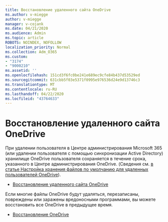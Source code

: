 ```yaml
---
title: Восстановление удаленного сайта OneDrive
ms.author: v-miegge
author: v-miegge
manager: v-cojank
ms.date: 04/21/2020
ms.audience: Admin
ms.topic: article
ROBOTS: NOINDEX, NOFOLLOW
localization_priority: Normal
ms.collection: Adm_O365
ms.custom:
- "3174"
- "9000210"
ms.assetid: ''
ms.openlocfilehash: 151cd3f6fc0be241e689ec9cfe84b437d53529ed
ms.sourcegitcommit: 631cbb5f03e5371f0995e976536d24e9d13746c3
ms.translationtype: MT
ms.contentlocale: ru-RU
ms.lasthandoff: 04/22/2020
ms.locfileid: "43764633"
---
```

# <a name="restore-a-deleted-onedrive-site"></a>Восстановление удаленного сайта OneDrive

При удалении пользователя в Центре администрирования Microsoft 365 (или удалении пользователя с помощью синхронизации Active Directory) хранилище OneDrive пользователя сохраняется в течение срока, указанного в Центре администрирования OneDrive. (Сведения см. [в статье Настройка хранения файлов по умолчанию для удаленных пользователей OneDrive](https://docs.microsoft.com/onedrive/set-retention)).

* [Восстановление удаленного сайта OneDrive](https://docs.microsoft.com/onedrive/restore-deleted-onedrive)

Если многие файлы OneDrive будут удаляться, перезаписаны, повреждены или заражены вредоносными программами, вы можете восстановить все OneDrive в предыдущее время.

* [Восстановление OneDrive](https://support.office.com/article/Restore-your-OneDrive-fa231298-759d-41cf-bcd0-25ac53eb8a15)